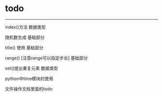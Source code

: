 # todo #

----------

index()方法 数据类型

随机数生成 基础部分

title() 使用 基础部分

range() [注意range可以指定步长] 基础部分

set()提出重复元素 数据类型

python中time模块的使用

文件操作文档里面的todo